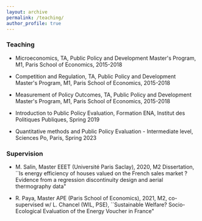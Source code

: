 ```yaml
---
layout: archive
permalink: /teaching/
author_profile: true
---
```


### Teaching

- Microeconomics, TA, Public Policy and Development Master's Program, M1, Paris School of Economics, 2015-2018

- Competition and Regulation, TA, Public Policy and Development Master's Program, M1, Paris School of Economics, 2015-2018

- Measurement of Policy Outcomes, TA, Public Policy and Development Master's Program, M1, Paris School of Economics, 2015-2018

- Introduction to Public Policy Evaluation, Formation ENA, Institut des Politiques Publiques, Spring 2019

- Quantitative methods and Public Policy Evaluation - Intermediate level, Sciences Po, Paris, Spring 2023

### Supervision

- M. Salin, Master EEET (Université Paris Saclay), 2020, M2 Dissertation, ``Is energy efficiency of houses valued on the French sales market ? Evidence from a regression discontinuity design and aerial thermography data"

- R. Paya, Master APE (Paris School of Economics), 2021, M2, co-supervised w/ L. Chancel (WIL, PSE), ``Sustainable Welfare? Socio-Ecological Evaluation of the Energy Voucher in France"
